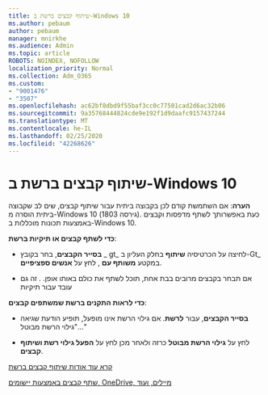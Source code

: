 ```yaml
---
title: שיתוף קבצים ברשת ב-Windows 10
ms.author: pebaum
author: pebaum
manager: mnirkhe
ms.audience: Admin
ms.topic: article
ROBOTS: NOINDEX, NOFOLLOW
localization_priority: Normal
ms.collection: Adm_O365
ms.custom:
- "9001476"
- "3507"
ms.openlocfilehash: ac62bf8dbd9f55baf3cc0c77501cad2d6ac32b06
ms.sourcegitcommit: 9a35768444824cde9e192f1d9daafc9157437244
ms.translationtype: MT
ms.contentlocale: he-IL
ms.lasthandoff: 02/25/2020
ms.locfileid: "42268626"
---
```

# <a name="file-sharing-over-a-network-in-windows-10"></a>שיתוף קבצים ברשת ב-Windows 10

**הערה**: אם השתמשת קודם לכן בקבוצה ביתית עבור שיתוף קבצים, שים לב שקבוצה ביתית הוסרה מ-Windows 10 (גירסה 1803). כעת באפשרותך לשתף מדפסות וקבצים באמצעות תכונות מוכללות ב-Windows 10.

**כדי לשתף קבצים או תיקיות ברשת**:

- **בסייר הקבצים**, בחר בקובץ _ gt_ לחיצה על הכרטיסיה **שיתוף** בחלק העליון ב-Gt_ במקטע **משותף עם** , לחץ על **אנשים ספציפיים**.
          
- אם תבחר בקבצים מרובים בבת אחת, תוכל לשתף את כולם באותו אופן. . זה גם עובד עבור תיקיות

**כדי לראות התקנים ברשת שמשתפים קבצים**:

- **בסייר הקבצים**, עבור **לרשת**. אם גילוי הרשת אינו מופעל, תופיע הודעת שגיאה "גילוי הרשת מבוטל..."

- לחץ על **גילוי הרשת מבוטל** כרזה ולאחר מכן לחץ על **הפעל גילוי רשת ושיתוף קבצים**. 
          

[קרא עוד אודות שיתוף קבצים ברשת](https://support.microsoft.com/help/4092694/windows-10-file-sharing-over-a-network)

[שתף קבצים באמצעות יישומים, OneDrive, מיילים, ועוד](https://support.microsoft.com/help/4027674/windows-10-share-files-in-file-explorer)
